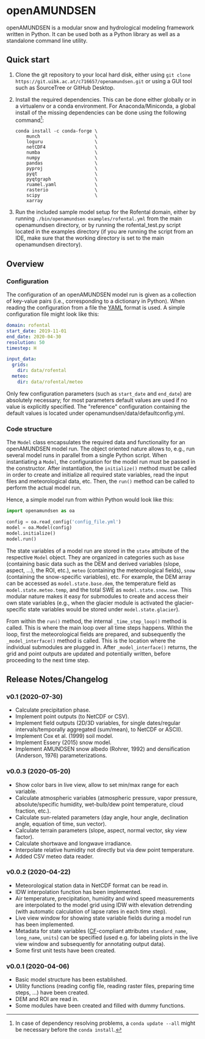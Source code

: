 # openAMUNDSEN

openAMUNDSEN is a modular snow and hydrological modeling framework written in
Python. It can be used both as a Python library as well as a standalone command
line utility.

## Quick start

 1. Clone the git repository to your local hard disk, either using `git clone
    https://git.uibk.ac.at/c716657/openamundsen.git` or using a GUI tool such
    as SourceTree or GitHub Desktop.
 2. Install the required dependencies. This can be done either globally or in a
    virtualenv or a conda environment. For Anaconda/Miniconda, a global install of the
    missing dependencies can be done using the following command[^1]:

        conda install -c conda-forge \
            munch                    \
            loguru                   \
            netCDF4                  \
            numba                    \
            numpy                    \
            pandas                   \
            pyproj                   \
            pyqt                     \
            pyqtgraph                \
            ruamel.yaml              \
            rasterio                 \
            scipy                    \
            xarray
 3. Run the included sample model setup for the Rofental domain, either by
    running `./bin/openamundsen examples/rofental.yml` from the main
    openamundsen directory, or by running the rofental_test.py script located in
    the examples directory (if you are running the script from an IDE, make sure
    that the working directory is set to the main openamundsen directory).

[^1]: In case of dependency resolving problems, a `conda update --all` might be
  necessary before the `conda install`.

## Overview

### Configuration

The configuration of an openAMUNDSEN model run is given as a collection of
key-value pairs (i.e., corresponding to a dictionary in Python). When reading
the configuration from a file the [YAML](https://en.wikipedia.org/wiki/YAML)
format is used. A simple configuration file might look like this:

```yaml
domain: rofental
start_date: 2019-11-01
end_date: 2020-04-30
resolution: 50
timestep: H

input_data:
  grids:
    dir: data/rofental
  meteo:
    dir: data/rofental/meteo
```

Only few configuration parameters (such as `start_date` and `end_date`) are
absolutely necessary; for most parameters default values are used if no value
is explicitly specified. The "reference" configuration containing the default
values is located under openamundsen/data/defaultconfig.yml.

### Code structure

The `Model` class encapsulates the required data and functionality for an
openAMUNDSEN model run. The object oriented nature allows to, e.g., run several
model runs in parallel from a single Python script. When instantiating a
`Model`, the configuration for the model run must be passed in the constructor.
After instantiation, the `initialize()` method must be called in order to
create and initialize all required state variables, read the input files and
meteorological data, etc. Then, the `run()` method can be called to perform the
actual model run.

Hence, a simple model run from within Python would look like this:

```python
import openamundsen as oa

config = oa.read_config('config_file.yml')
model = oa.Model(config)
model.initialize()
model.run()
```

The state variables of a model run are stored in the `state` attribute of the
respective `Model` object. They are organized in categories such as `base`
(containing basic data such as the DEM and derived variables (slope, aspect,
…), the ROI, etc.), `meteo` (containing the meteorological fields), `snow`
(containing the snow-specific variables), etc. For example, the DEM array can
be accessed as `model.state.base.dem`, the temperature field as
`model.state.meteo.temp`, and the total SWE as `model.state.snow.swe`. This
modular nature makes it easy for submodules to create and access their own
state variables (e.g., when the glacier module is activated the
glacier-specific state variables would be stored under `model.state.glacier`).

From within the `run()` method, the internal `_time_step_loop()` method is
called. This is where the main loop over all time steps happens. Within the
loop, first the meteorological fields are prepared, and subsequently the
`_model_interface()` method is called. This is the location where the
individual submodules are plugged in. After `_model_interface()` returns, the
grid and point outputs are updated and potentially written, before proceeding
to the next time step.

## Release Notes/Changelog

### v0.1 (2020-07-30)

- Calculate precipitation phase.
- Implement point outputs (to NetCDF or CSV).
- Implement field outputs (2D/3D variables, for single dates/regular
  intervals/temporally aggregated (sum/mean), to NetCDF or ASCII).
- Implement Cox et al. (1999) soil model.
- Implement Essery (2015) snow model.
- Implement AMUNDSEN snow albedo (Rohrer, 1992) and densification (Anderson,
  1976) parameterizations.

### v0.0.3 (2020-05-20)

- Show color bars in live view, allow to set min/max range for each variable.
- Calculate atmospheric variables (atmospheric pressure, vapor pressure,
  absolute/specific humidity, wet-bulb/dew point temperature, cloud fraction,
  etc.).
- Calculate sun-related parameters (day angle, hour angle, declination angle,
  equation of time, sun vector).
- Calculate terrain parameters (slope, aspect, normal vector, sky view
  factor).
- Calculate shortwave and longwave irradiance.
- Interpolate relative humidity not directly but via dew point temperature.
- Added CSV meteo data reader.

### v0.0.2 (2020-04-22)

- Meteorological station data in NetCDF format can be read in.
- IDW interpolation function has been implemented.
- Air temperature, precipitation, humidity and wind speed measurements are
  interpolated to the model grid using IDW with elevation detrending (with
  automatic calculation of lapse rates in each time step).
- Live view window for showing state variable fields during a model run has
  been implemented.
- Metadata for state variables ([CF](http://cfconventions.org)-compliant
  attributes `standard_name`, `long_name`, `units`) can be specified (used e.g.
  for labeling plots in the live view window and subsequently for annotating
  output data).
- Some first unit tests have been created.

### v0.0.1 (2020-04-06)

- Basic model structure has been established.
- Utility functions (reading config file, reading raster files, preparing time
  steps, …) have been created.
- DEM and ROI are read in.
- Some modules have been created and filled with dummy functions.
